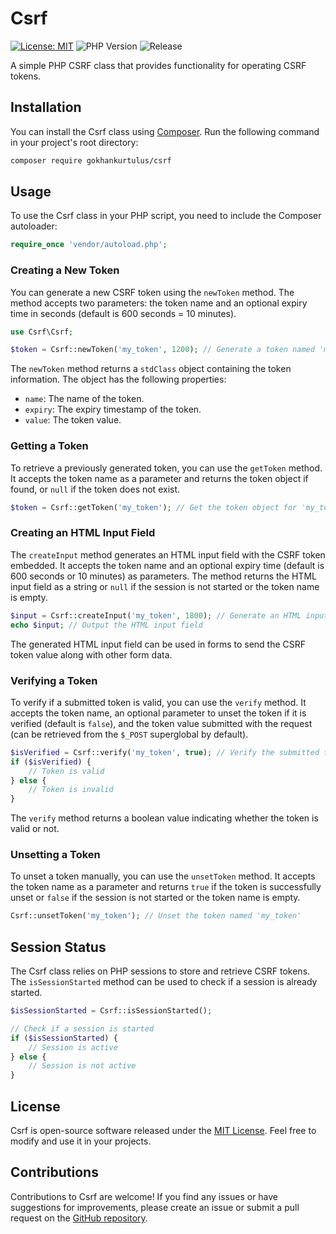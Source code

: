 # Csrf

[![License: MIT](https://img.shields.io/badge/License-MIT-blue.svg)](LICENSE)
![PHP Version](https://img.shields.io/badge/PHP-7.1%2B-blue.svg)
![Release](https://img.shields.io/github/v/release/gokhankurtulus/csrf.svg)

A simple PHP CSRF class that provides functionality for operating CSRF tokens.

## Installation

You can install the Csrf class using [Composer](https://getcomposer.org/). Run the following command in your project's root directory:

```bash
composer require gokhankurtulus/csrf
```

## Usage

To use the Csrf class in your PHP script, you need to include the Composer autoloader:

```php
require_once 'vendor/autoload.php';
```

### Creating a New Token

You can generate a new CSRF token using the `newToken` method. The method accepts two parameters: the token name and an optional expiry time in seconds (default is 600 seconds = 10 minutes).

```php
use Csrf\Csrf;

$token = Csrf::newToken('my_token', 1200); // Generate a token named 'my_token' that expires in 20 minutes
```

The `newToken` method returns a `stdClass` object containing the token information. The object has the following properties:

- `name`: The name of the token.
- `expiry`: The expiry timestamp of the token.
- `value`: The token value.

### Getting a Token

To retrieve a previously generated token, you can use the `getToken` method. It accepts the token name as a parameter and returns the token object if found, or `null` if the token does not exist.

```php
$token = Csrf::getToken('my_token'); // Get the token object for 'my_token'
```

### Creating an HTML Input Field

The `createInput` method generates an HTML input field with the CSRF token embedded. It accepts the token name and an optional expiry time (default is 600 seconds or 10 minutes) as parameters. The
method returns the HTML input field as a string or `null` if the session is not started or the token name is empty.

```php
$input = Csrf::createInput('my_token', 1800); // Generate an HTML input field for 'my_token' that expires in 30 minutes
echo $input; // Output the HTML input field
```

The generated HTML input field can be used in forms to send the CSRF token value along with other form data.

### Verifying a Token

To verify if a submitted token is valid, you can use the `verify` method. It accepts the token name, an optional parameter to unset the token if it is verified (default is `false`), and the token
value submitted with the request (can be retrieved from the `$_POST` superglobal by default).

```php
$isVerified = Csrf::verify('my_token', true); // Verify the submitted token for 'my_token' and unset it if verified
if ($isVerified) {
    // Token is valid
} else {
    // Token is invalid
}
```

The `verify` method returns a boolean value indicating whether the token is valid or not.

### Unsetting a Token

To unset a token manually, you can use the `unsetToken` method. It accepts the token name as a parameter and returns `true` if the token is successfully unset or `false` if the session is not started
or the token name is empty.

```php
Csrf::unsetToken('my_token'); // Unset the token named 'my_token'
```

## Session Status

The Csrf class relies on PHP sessions to store and retrieve CSRF tokens. The `isSessionStarted` method can be used to check if a session is already started.

```php
$isSessionStarted = Csrf::isSessionStarted(); 

// Check if a session is started
if ($isSessionStarted) {
    // Session is active
} else {
    // Session is not active
}
```

## License

Csrf is open-source software released under the [MIT License](LICENSE). Feel free to modify and use it in your projects.

## Contributions

Contributions to Csrf are welcome! If you find any issues or have suggestions for improvements, please create an issue or submit a pull request on
the [GitHub repository](https://github.com/gokhankurtulus/csrf).